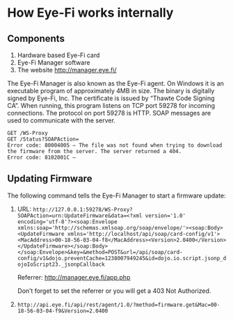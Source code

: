 How Eye-Fi works internally
===

Components
---
1. Hardware based Eye-Fi card
2. Eye-Fi Manager software
3. The website http://manager.eye.fi/

The Eye-Fi Manager is also known as the Eye-Fi agent. On Windows it is an executable program of approximately 4MB in size. The binary is digitally signed by Eye-Fi, Inc. The certificate is issued by “Thawte Code Signing CA”. When running, this program listens on TCP port 59278 for incoming connections. The protocol on port 59278 is HTTP. SOAP messages are used to communicate with the server.

    GET /WS-Proxy
    GET /Status?SOAPAction=
    Error code: 80004005 – The file was not found when trying to download the firmware from the server. The server returned a 404.
    Error code: 8102001C – 


Updating  Firmware
---

The following command tells the Eye-Fi Manager to start a firmware update:

1. URL: `http://127.0.0.1:59278/WS-Proxy?SOAPAction=urn:UpdateFirmware&data=<?xml version='1.0' encoding='utf-8'?><soap:Envelope xmlns:soap='http://schemas.xmlsoap.org/soap/envelope/'><soap:Body><UpdateFirmware xmlns='http://localhost/api/soap/card-config/v1'><MacAddress>00-18-56-03-04-f8</MacAddress><Version>2.0400</Version></UpdateFirmware></soap:Body></soap:Envelope>&key=&method=POST&url=/api/soap/card-config/v1&dojo.preventCache=1238007949245&id=dojo.io.script.jsonp_dojoIoScript23._jsonpCallback`
    
    Referrer: http://manager.eye.fi/app.php
    
    Don’t forget to set the referrer or you will get a 403 Not Authorized.

2. `http://api.eye.fi/api/rest/agent/1.0/?method=firmware.get&Mac=00-18-56-03-04-f9&Version=2.0400`
